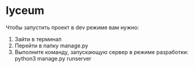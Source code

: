 # lyceum
Чтобы запустить проект в dev режиме вам нужно:
1. Зайти в терминал
2. Перейти в папку manage.py
3. Выполните команду, запускающую сервер в режиме разработки: python3 manage.py runserver 
